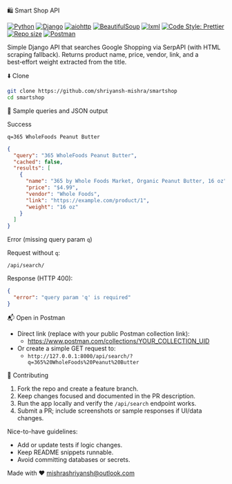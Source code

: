 🛍️ Smart Shop API 

[![Python](https://img.shields.io/badge/Python-3.12+-3776AB?logo=python&logoColor=white)](https://www.python.org/)
[![Django](https://img.shields.io/badge/Django-5.x-092E20?logo=django&logoColor=white)](https://www.djangoproject.com/)
[![aiohttp](https://img.shields.io/badge/aiohttp-3.x-2C5BB4)](https://docs.aiohttp.org/)
[![BeautifulSoup](https://img.shields.io/badge/BeautifulSoup-4.x-4E9A06)](https://www.crummy.com/software/BeautifulSoup/)
[![lxml](https://img.shields.io/badge/lxml-6.x-0A0A0A)](https://lxml.de/)
[![Code Style: Prettier](https://img.shields.io/badge/Code%20Style-Prettier-ff69b4?logo=prettier&logoColor=white)](https://prettier.io/)
[![Repo size](https://img.shields.io/github/repo-size/OWNER/REPO)](https://github.com/OWNER/REPO)
[![Postman](https://img.shields.io/badge/Postman-Open%20in%20Postman-orange?logo=postman&logoColor=white)](https://www.postman.com/collections/YOUR_COLLECTION_UID)

Simple Django API that searches Google Shopping via SerpAPI (with HTML scraping fallback). Returns product name, price, vendor, link, and a best‑effort weight extracted from the title.

⬇️ Clone

```bash
git clone https://github.com/shriyansh-mishra/smartshop
cd smartshop
```

🔎 Sample queries and JSON output

Success

```text
q=365 WholeFoods Peanut Butter
```

```json
{
  "query": "365 WholeFoods Peanut Butter",
  "cached": false,
  "results": [
    {
      "name": "365 by Whole Foods Market, Organic Peanut Butter, 16 oz",
      "price": "$4.99",
      "vendor": "Whole Foods",
      "link": "https://example.com/product/1",
      "weight": "16 oz"
    }
  ]
}
```

Error (missing query param `q`)

Request without `q`:

```text
/api/search/
```

Response (HTTP 400):

```json
{
  "error": "query param 'q' is required"
}
```

📬 Open in Postman

- Direct link (replace with your public Postman collection link):
  - https://www.postman.com/collections/YOUR_COLLECTION_UID
- Or create a simple GET request to:
  - `http://127.0.0.1:8000/api/search/?q=365%20WholeFoods%20Peanut%20Butter`

🤝 Contributing

1) Fork the repo and create a feature branch.
2) Keep changes focused and documented in the PR description.
3) Run the app locally and verify the `/api/search` endpoint works.
4) Submit a PR; include screenshots or sample responses if UI/data changes.

Nice-to-have guidelines:
- Add or update tests if logic changes.
- Keep README snippets runnable.
- Avoid committing databases or secrets.

Made with ❤️ [mishrashriyansh@outlook.com](mailto:mishrashriyansh@outlook.com)


